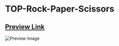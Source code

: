 # TOP-Rock-Paper-Scissors

## [Preview Link](https://santisica29.github.io/TOP-Rock-Paper-Scissors/)

![Preview Image](C:\Users\santi\Imágenes\Capturas%20de%20pantalla\Preview.png)


